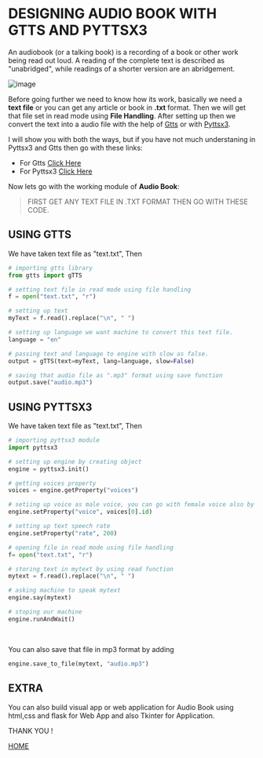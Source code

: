 # DESIGNING AUDIO BOOK WITH GTTS AND PYTTSX3

An audiobook (or a talking book) is a recording of a book or other work being read out loud. A reading of the complete text is described as "unabridged",
while readings of a shorter version are an abridgement.

![image](https://user-images.githubusercontent.com/63160825/120917003-81e69d80-c6ca-11eb-8ba4-e10fdb432e2c.png)

Before going further we need to know how its work, basically we need a **text file** or you can get any article or book in **.txt** format. Then we will get that file
set in read mode using **File Handling**. After setting up then we convert the text into a audio file with the help of [Gtts](tts_gtts.md) or with [Pyttsx3](tts_pyttsx3.md).

I will show you with both the ways, but if you have not much understaning in Pyttsx3 and Gtts then go with these links: 
+ For Gtts [Click Here](tts_gtts.md)
+ For Pyttsx3 [Click Here](tts_pyttsx3.md)

Now lets go with the working module of **Audio Book**:

> FIRST GET ANY TEXT FILE IN .TXT FORMAT THEN GO WITH THESE CODE.

## USING GTTS

We have taken text file as "text.txt", Then

```python
# importing gtts library
from gtts import gTTS

# setting text file in read mode using file handling
f = open("text.txt", "r")

# setting up text 
myText = f.read().replace("\n", " ")

# setting up language we want machine to convert this text file.
language = "en"

# passing text and language to engine with slow as false.
output = gTTS(text=myText, lang=language, slow=False)

# saving that audio file as ".mp3" format using save function
output.save("audio.mp3")
```

## USING PYTTSX3

We have taken text file as "text.txt", Then

```python
# importing pyttsx3 module
import pyttsx3

# setting up engine by creating object
engine = pyttsx3.init()

# getting voices property
voices = engine.getProperty("voices")

# setiing up voice as male voice, you can go with female voice also by setting up index as 1
engine.setProperty("voice", voices[0].id)

# setting up text speech rate 
engine.setProperty("rate", 200)

# opening file in read mode using file handling
f= open("text.txt", "r")

# storing text in mytext by using read function
mytext = f.read().replace("\n", " ")

# asking machine to speak mytext
engine.say(mytext)

# stoping our machine
engine.runAndWait()
```

<br />

You can also save that file in mp3 format by adding

```python
engine.save_to_file(mytext, "audio.mp3")
```

## EXTRA

You can also build visual app or web application for Audio Book using html,css and flask for Web App and also Tkinter for Application.

THANK YOU !

[HOME](README.md)
